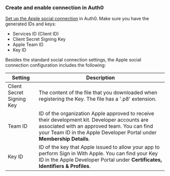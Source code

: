 ### Create and enable connection in Auth0

[Set up the Apple social connection](https://auth0.com/docs/dashboard/guides/connections/set-up-connections-social) in Auth0. Make sure you have the generated IDs and keys:

* Services ID (Client ID)
* Client Secret Signing Key 
* Apple Team ID
* Key ID

Besides the standard social connection settings, the Apple social connection configuration includes the following:

| Setting | Description | 
|---------|-------------|
| Client Secret Signing Key | The content of the file that you downloaded when registering the Key. The file has a '.p8' extension. |
| Team ID | ID of the organization Apple approved to receive their development kit. Developer accounts are associated with an approved team. You can find your Team ID in the Apple Developer Portal under **Membership Details**. |
| Key ID | ID of the key that Apple issued to allow your app to perform Sign in With Apple. You can find your Key ID in the Apple Developer Portal under **Certificates, Identifiers & Profiles**. |
